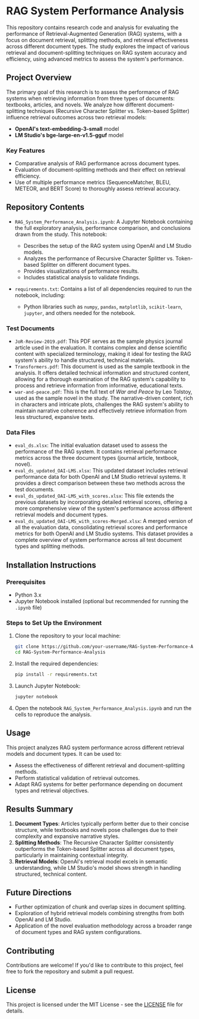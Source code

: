 # **RAG System Performance Analysis**

This repository contains research code and analysis for evaluating the performance of Retrieval-Augmented Generation (RAG) systems, with a focus on document retrieval, splitting methods, and retrieval effectiveness across different document types. The study explores the impact of various retrieval and document-splitting techniques on RAG system accuracy and efficiency, using advanced metrics to assess the system's performance.

## **Project Overview**

The primary goal of this research is to assess the performance of RAG systems when retrieving information from three types of documents: textbooks, articles, and novels. We analyze how different document-splitting techniques (Recursive Character Splitter vs. Token-based Splitter) influence retrieval outcomes across two retrieval models:
- **OpenAI's text-embedding-3-small** model
- **LM Studio's bge-large-en-v1.5-gguf** model

### **Key Features**
- Comparative analysis of RAG performance across document types.
- Evaluation of document-splitting methods and their effect on retrieval efficiency.
- Use of multiple performance metrics (SequenceMatcher, BLEU, METEOR, and BERT Score) to thoroughly assess retrieval accuracy.

## **Repository Contents**
- `RAG_System_Performance_Analysis.ipynb`: A Jupyter Notebook containing the full exploratory analysis, performance comparison, and conclusions drawn from the study. This notebook:
  - Describes the setup of the RAG system using OpenAI and LM Studio models.
  - Analyzes the performance of Recursive Character Splitter vs. Token-based Splitter on different document types.
  - Provides visualizations of performance results.
  - Includes statistical analysis to validate findings.

- `requirements.txt`: Contains a list of all dependencies required to run the notebook, including:
  - Python libraries such as `numpy`, `pandas`, `matplotlib`, `scikit-learn`, `jupyter`, and others needed for the notebook.

### Test Documents

-   `JoR-Review-2019.pdf`: This PDF serves as the sample physics journal article used in the evaluation. It contains complex and dense scientific content with specialized terminology, making it ideal for testing the RAG system's ability to handle structured, technical materials.
-   `Transformers.pdf`: This document is used as the sample textbook in the analysis. It offers detailed technical information and structured content, allowing for a thorough examination of the RAG system's capability to process and retrieve information from informative, educational texts.
-   `war-and-peace.pdf`: This is the full text of *War and Peace* by Leo Tolstoy, used as the sample novel in the study. The narrative-driven content, rich in characters and intricate plots, challenges the RAG system's ability to maintain narrative coherence and effectively retrieve information from less structured, expansive texts.

### Data Files

-   `eval_ds.xlsx`: The initial evaluation dataset used to assess the performance of the RAG system. It contains retrieval performance metrics across the three document types (journal article, textbook, novel).
-   `eval_ds_updated_OAI-LMS.xlsx`: This updated dataset includes retrieval performance data for both OpenAI and LM Studio retrieval systems. It provides a direct comparison between these two methods across the test documents.
-   `eval_ds_updated_OAI-LMS_with_scores.xlsx`: This file extends the previous datasets by incorporating detailed retrieval scores, offering a more comprehensive view of the system's performance across different retrieval models and document types.
-   `eval_ds_updated_OAI-LMS_with_scores-Merged.xlsx`: A merged version of all the evaluation data, consolidating retrieval scores and performance metrics for both OpenAI and LM Studio systems. This dataset provides a complete overview of system performance across all test document types and splitting methods.


## **Installation Instructions**

### **Prerequisites**
- Python 3.x
- Jupyter Notebook installed (optional but recommended for running the `.ipynb` file)

### **Steps to Set Up the Environment**
1. Clone the repository to your local machine:
   ```bash
   git clone https://github.com/your-username/RAG-System-Performance-Analysis.git
   cd RAG-System-Performance-Analysis
   ```

2. Install the required dependencies:
   ```bash
   pip install -r requirements.txt
   ```

3. Launch Jupyter Notebook:
   ```bash
   jupyter notebook
   ```

4. Open the notebook `RAG_System_Performance_Analysis.ipynb` and run the cells to reproduce the analysis.

## **Usage**
This project analyzes RAG system performance across different retrieval models and document types. It can be used to:
- Assess the effectiveness of different retrieval and document-splitting methods.
- Perform statistical validation of retrieval outcomes.
- Adapt RAG systems for better performance depending on document types and retrieval objectives.

## **Results Summary**
1. **Document Types**: Articles typically perform better due to their concise structure, while textbooks and novels pose challenges due to their complexity and expansive narrative styles.
2. **Splitting Methods**: The Recursive Character Splitter consistently outperforms the Token-based Splitter across all document types, particularly in maintaining contextual integrity.
3. **Retrieval Models**: OpenAI's retrieval model excels in semantic understanding, while LM Studio's model shows strength in handling structured, technical content.

## **Future Directions**
- Further optimization of chunk and overlap sizes in document splitting.
- Exploration of hybrid retrieval models combining strengths from both OpenAI and LM Studio.
- Application of the novel evaluation methodology across a broader range of document types and RAG system configurations.

## **Contributing**
Contributions are welcome! If you'd like to contribute to this project, feel free to fork the repository and submit a pull request.

## **License**
This project is licensed under the MIT License - see the [LICENSE](LICENSE) file for details.

